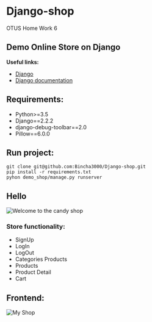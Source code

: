 # Django-shop
OTUS Home Work 6


## Demo Online Store on Django

**Useful links:**
* [Django](https://ru.wikipedia.org/wiki/Django)
* [Django documentation](https://docs.djangoproject.com/en/2.2/)


## Requirements:
* Python>=3.5
* Django==2.2.2
* django-debug-toolbar==2.0
* Pillow==6.0.0


## Run project:

```
git clone git@github.com:Bincha3000/Django-shop.git
pip install -r requirements.txt
pyhon demo_shop/manage.py runserver
```
## Hello
![Welcome to the candy shop](https://media.giphy.com/media/YvAwPRXdtqCjK/giphy.gif)
### Store functionality:
* SignUp
* LogIn
* LogOut
* Categories Products
* Products
* Product Detail
* Cart

## Frontend:
![My Shop](https://pp.userapi.com/c858224/v858224949/4e3d/6P7MOHIdI1w.jpg)


